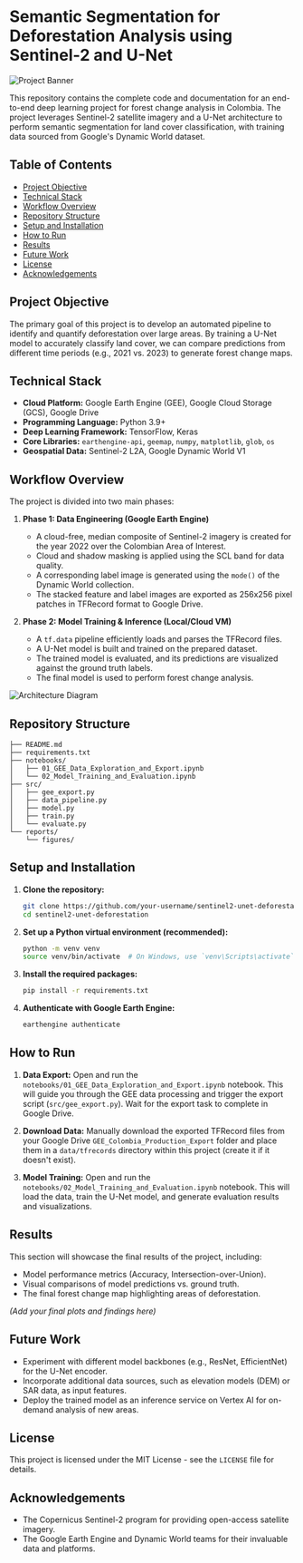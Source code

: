 # Semantic Segmentation for Deforestation Analysis using Sentinel-2 and U-Net

![Project Banner](reports/figures/sample_prediction.png)

This repository contains the complete code and documentation for an end-to-end deep learning project for forest change analysis in Colombia. The project leverages Sentinel-2 satellite imagery and a U-Net architecture to perform semantic segmentation for land cover classification, with training data sourced from Google's Dynamic World dataset.

## Table of Contents
- [Project Objective](#project-objective)
- [Technical Stack](#technical-stack)
- [Workflow Overview](#workflow-overview)
- [Repository Structure](#repository-structure)
- [Setup and Installation](#setup-and-installation)
- [How to Run](#how-to-run)
- [Results](#results)
- [Future Work](#future-work)
- [License](#license)
- [Acknowledgements](#acknowledgements)

## Project Objective

The primary goal of this project is to develop an automated pipeline to identify and quantify deforestation over large areas. By training a U-Net model to accurately classify land cover, we can compare predictions from different time periods (e.g., 2021 vs. 2023) to generate forest change maps.

## Technical Stack
- **Cloud Platform:** Google Earth Engine (GEE), Google Cloud Storage (GCS), Google Drive
- **Programming Language:** Python 3.9+
- **Deep Learning Framework:** TensorFlow, Keras
- **Core Libraries:** `earthengine-api`, `geemap`, `numpy`, `matplotlib`, `glob`, `os`
- **Geospatial Data:** Sentinel-2 L2A, Google Dynamic World V1

## Workflow Overview

The project is divided into two main phases:

1.  **Phase 1: Data Engineering (Google Earth Engine)**
    - A cloud-free, median composite of Sentinel-2 imagery is created for the year 2022 over the Colombian Area of Interest.
    - Cloud and shadow masking is applied using the SCL band for data quality.
    - A corresponding label image is generated using the `mode()` of the Dynamic World collection.
    - The stacked feature and label images are exported as 256x256 pixel patches in TFRecord format to Google Drive.

2.  **Phase 2: Model Training & Inference (Local/Cloud VM)**
    - A `tf.data` pipeline efficiently loads and parses the TFRecord files.
    - A U-Net model is built and trained on the prepared dataset.
    - The trained model is evaluated, and its predictions are visualized against the ground truth labels.
    - The final model is used to perform forest change analysis.

![Architecture Diagram](reports/figures/architecture_diagram.png)

## Repository Structure
```
├── README.md
├── requirements.txt
├── notebooks/
│   ├── 01_GEE_Data_Exploration_and_Export.ipynb
│   └── 02_Model_Training_and_Evaluation.ipynb
├── src/
│   ├── gee_export.py
│   ├── data_pipeline.py
│   ├── model.py
│   ├── train.py
│   └── evaluate.py
└── reports/
    └── figures/
```

## Setup and Installation

1.  **Clone the repository:**
    ```bash
    git clone https://github.com/your-username/sentinel2-unet-deforestation.git
    cd sentinel2-unet-deforestation
    ```

2.  **Set up a Python virtual environment (recommended):**
    ```bash
    python -m venv venv
    source venv/bin/activate  # On Windows, use `venv\Scripts\activate`
    ```

3.  **Install the required packages:**
    ```bash
    pip install -r requirements.txt
    ```

4.  **Authenticate with Google Earth Engine:**
    ```bash
    earthengine authenticate
    ```

## How to Run

1.  **Data Export:** Open and run the `notebooks/01_GEE_Data_Exploration_and_Export.ipynb` notebook. This will guide you through the GEE data processing and trigger the export script (`src/gee_export.py`). Wait for the export task to complete in Google Drive.

2.  **Download Data:** Manually download the exported TFRecord files from your Google Drive `GEE_Colombia_Production_Export` folder and place them in a `data/tfrecords` directory within this project (create it if it doesn't exist).

3.  **Model Training:** Open and run the `notebooks/02_Model_Training_and_Evaluation.ipynb` notebook. This will load the data, train the U-Net model, and generate evaluation results and visualizations.

## Results

This section will showcase the final results of the project, including:
- Model performance metrics (Accuracy, Intersection-over-Union).
- Visual comparisons of model predictions vs. ground truth.
- The final forest change map highlighting areas of deforestation.

*(Add your final plots and findings here)*

## Future Work

- Experiment with different model backbones (e.g., ResNet, EfficientNet) for the U-Net encoder.
- Incorporate additional data sources, such as elevation models (DEM) or SAR data, as input features.
- Deploy the trained model as an inference service on Vertex AI for on-demand analysis of new areas.

## License
This project is licensed under the MIT License - see the `LICENSE` file for details.

## Acknowledgements
- The Copernicus Sentinel-2 program for providing open-access satellite imagery.
- The Google Earth Engine and Dynamic World teams for their invaluable data and platforms.
